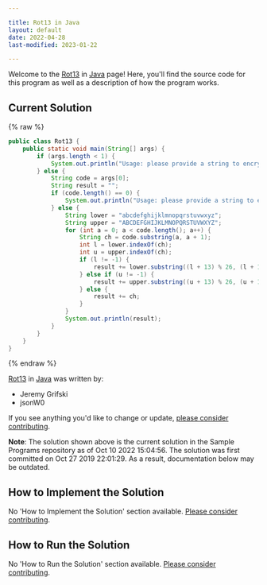 ```yaml
---

title: Rot13 in Java
layout: default
date: 2022-04-28
last-modified: 2023-01-22

---
```


Welcome to the [Rot13](https://sampleprograms.io/projects/rot13) in [Java](https://sampleprograms.io/languages/java) page! Here, you'll find the source code for this program as well as a description of how the program works.

## Current Solution

{% raw %}

```java
public class Rot13 {
    public static void main(String[] args) {
        if (args.length < 1) {
            System.out.println("Usage: please provide a string to encrypt");
        } else {
            String code = args[0];
            String result = "";
            if (code.length() == 0) {
                System.out.println("Usage: please provide a string to encrypt");
            } else {
                String lower = "abcdefghijklmnopqrstuvwxyz";
                String upper = "ABCDEFGHIJKLMNOPQRSTUVWXYZ";
                for (int a = 0; a < code.length(); a++) {
                    String ch = code.substring(a, a + 1);
                    int l = lower.indexOf(ch);
                    int u = upper.indexOf(ch);
                    if (l != -1) {
                        result += lower.substring((l + 13) % 26, (l + 14) % 26 != 0 ? (l + 14) % 26 : l + 14);
                    } else if (u != -1) {
                        result += upper.substring((u + 13) % 26, (u + 14) % 26 != 0 ? (u + 14) % 26 : u + 14);
                    } else {
                        result += ch;
                    }
                }
                System.out.println(result);
            }
        }
    }
}
```

{% endraw %}

[Rot13](https://sampleprograms.io/projects/rot13) in [Java](https://sampleprograms.io/languages/java) was written by:

- Jeremy Grifski
- jsonW0

If you see anything you'd like to change or update, [please consider contributing](https://github.com/TheRenegadeCoder/sample-programs).

**Note**: The solution shown above is the current solution in the Sample Programs repository as of Oct 10 2022 15:04:56. The solution was first committed on Oct 27 2019 22:01:29. As a result, documentation below may be outdated.

## How to Implement the Solution

No 'How to Implement the Solution' section available. [Please consider contributing](https://github.com/TheRenegadeCoder/sample-programs-website).

## How to Run the Solution

No 'How to Run the Solution' section available. [Please consider contributing](https://github.com/TheRenegadeCoder/sample-programs-website).